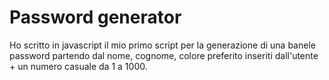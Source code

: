 # Password generator

Ho scritto in javascript il mio primo script per la generazione di una banele password partendo dal nome, cognome, colore preferito inseriti dall'utente + un numero casuale da 1 a 1000.
